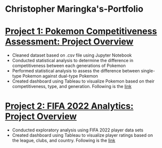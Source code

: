# Christopher Maringka's-Portfolio

# [Project 1: Pokemon Competitiveness Assessment: Project Overview](https://github.com/ChrisMaringka/Pokemon-Gen-1to8)
* Cleaned dataset based on .csv file using Jupyter Notebook
* Conducted statistical analysis to determine the difference in competitiveness between each generations of Pokemon
* Performed statistical analysis to assess the difference between single-type Pokemon against dual-type Pokemon
* Created dashboard using Tableau to visualize Pokemon based on their competitiveness, type, and generation. Following is the [link](https://public.tableau.com/app/profile/christopher7474/viz/PokemonStatComparison_16434165078030/Dashboard1)

# [Project 2: FIFA 2022 Analytics: Project Overview](https://github.com/ChrisMaringka/FIFA-2022)
* Conducted exploratory analysis using FIFA 2022 player data sets
* Created dashboard using Tableau to visualize player ratings based on the league, clubs, and country. Following is the [link](https://public.tableau.com/app/profile/christopher7474/viz/FIFA22ClubPlayerRating/LeagueGrading)

